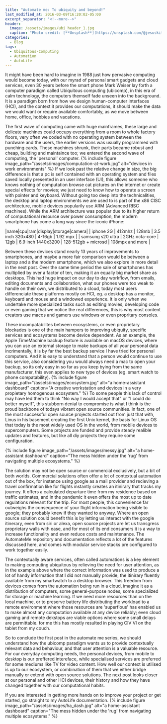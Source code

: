 ```yaml
---
title: "Automate me: To ubiquity and beyond!"
last_modified_at: 2016-03-09T16:20:02-05:00
excerpt_separator: "<!--more-->"
header:
  image: /assets/images/ubi_header_1.jpg
  caption: "Photo credit: [**Unsplash**](https://unsplash.com/@jesuskiteque)"
categories:
  - Blog
tags:
  - Ubiquitous-Computing
  - Automation
  - AutoLife
---
```

It might have been hard to imagine in 1988 just how pervasive computing would become today, with our myrad of personal smart gadgets and cloud services, even 30 years before the smart phone Mark Weiser lay forth a computer paradigm called Ubiquitous computing (ubicomp), in this era of calm technology, the computers themself fade unseen into the background. It is a paradigm born from how we design human-computer interfaces (HCI), and the context it provides our computations, it should make the data we would want or require available comfortably, as we move between home, office, hobbies and vacations. 

<!--more-->

The first wave of computing came with huge mainframes, these large and delicate machines could occupy everything from a room to whole factory floors, very often we coded with no operating system between the hardware and the users, the earlier versions was usually programmed with punching cards. These machines shrunk, their parts became robust and cheap, building and maintaince too; we entered the second wave of computing, the 'personal' computer. 
{% include figure image_path="/assets/images/computation-at-work.jpg" alt="devices in work environments" %}
If we look past the relative change in size, the big difference is that a pc is self contained with an operating system and files saved locally presented in an user interface (UI), this allows someone who knows nothing of computation browse cat pictures on the internet or create special effects for movies; we just need to know how to operate a screen with pointer and keyboard. Without going too deep into the technicalities, the desktop and laptop environments we are used to is part of the x86 CISC architecture, mobile devices popularily use ARM (Advanced RISC machines). While the ARM architecture was popular due to its higher return of computational resource over power consumption, the modern smartphone has come a long way since the iconic iPhone:

|name|cpu|ram|display|storage|camera|
| iphone 2G | 412mhz | 128mb | 3.5 inch 320x480 | 4-16gb | 1.92 mpx |
| samsung  s20 ultra | 2GHz octa-core | 12gb | 6.9 inch 1440x3200 | 128-512gb + microsd | 108mpx and more |

Between these devices stand nearly 13 years of improvements to smartphones, and maybe a more fair comparison would be between a laptop and a the modern smartphone, which we also explore in more detail in the next post. Over the same time period the sale of smartphones has multiplied by over a factor of ten, making it an equally big market share as desktops. This had huge impact on our day to day workflow, from emails, editing documents and collaboration, what our phones were too weak to handle on their own, we distributed to a cloud, today most users differenciate these platforms mostly on HCI, eg. a desktop has a monitor, keyboard and mouse and a windowed experience. It is only when we undertake more specialized tasks such as editing movies, developing code or even gaming that we notice the real differences, this is why most content creators use macos and gamers use windows or even propritary consoles.

These incompatabilites between ecosystems, or even proprietary blockades is one of the main hampers to improving ubiquity, specific services and ecosystems become device dependent. As an example, the Apple TimeMachine backup feature is available on macOS devices, where you can use an external storage to make backups of all your personal data incrimentally, it is by far the best backup service I have tried for personal computers. And it is easy to understand that a person would continue to use this service, also considering you would always need a mac to open your backup, so its only easy in so far as you keep bying from the same manufacturer, this even applies to new type of devices (eg. smart watch to phone compatability).
{% include figure image_path="/assets/images/ecosystem.jpg" alt="a home-assistant dashboard" caption="A creative workstation and devices in a very propietary homogenous ecosystem." %}
To some people this lack of control may have led them to think "No way I would accept that" or "I could do better myself", this stubborn denial to compromise is what I think is the proud backbone of todays vibrant open source communities. In fact, one of the most successful open source projects started out from just that with, Linus in his basement creating the first Unix kernel, the basis for Linux OS that today is the most widely used OS in the world, from mobile devices to supercomputers. Some projects are funded and provide steady realible updates and features, but like all diy projects they require some configuration.

{% include figure image_path="/assets/images/messy.jpg" alt="a home-assistant dashboard" caption="The mess hidden under the 'rug' from navigating multiple ecosystems." %}

The solution may not be open source or commercial exclusively, but a bit of both worlds. 
Commercial solutions often offer a lot of contextual automation out of the box, for instance using google as a mail provider and recieving a travel confirmation like for flights instantly creates an itinirary that tracks my journey. It offers a calculated departure time from my residence based on traffic estimates, and in the pandemic it even offers the most up to date regulations relevant for the trip. For most people, this convenience far outweighs the consequence of your flight information being visible to google; they probably knew if they wanted to anyway. Where an open source solution could benefit this is by letting us interact with the google itinerary, even from siri or alexa, open source projects are let us transgress proprietary walls with ease, and for most of its end consumers it is a way to increase functionality and even reduce costs and maintenance.
The AutomateMe repository and documentation reflects a lot of the features discussed here, and comes with modular service stacks pre configured to work together easily.

The contextually aware services, often called automations is a key element to making computing ubiquitous by relieving the need for user attention, as in the example above where the correct information was used to produce a lot of handy information that I did not manually provide, the itinirary fluently available from my smartwatch to a desktop browser. This freedom from devices comes from the automation being run in a cloud, imagine it as a distribution of computers, some general-purpose nodes, some specialized for storage or machine learning. If we need more resources than on the local machine, or to preserve battery life distributing the workload to a remote environment where those resources are 'superflous' has enabled us to make almost any computation available at any device reliably; even cloud gaming and remote dekstops are viable options where some small delays are permittable. for me this has mostly resulted in playing CIV VI on the tablet from my couch.


So to conclude the first post in the automate me series, we should understand how the ubicomp paradigm wants us to provide contextually relevant data and behaviour, and that user attention is a valuable resource. For our everyday computing needs, the personal devices, from mobile to desktop is our preffered intereface, while specialised services are preferred for some mediums like TV for video content. How well our context is utilised is up to our ecosystem, or combination of them that we either bridge manually or extend with open source solutions. The next post looks closer at our personal and other HCI devices, their history and how they have changed together with our computational habits.

If you are interested in getting more hands on to improve your project or get started, go straight to my AutoLife documentation.
{% include figure image_path="/assets/images/ha_dash.jpg" alt="a home-assistant dashboard" caption="The mess hidden under the 'rug' from navigating multiple ecosystems." %}
